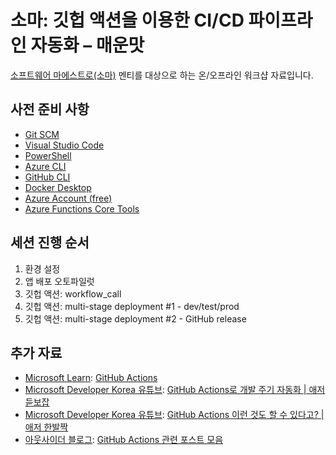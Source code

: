 # 소마: 깃헙 액션을 이용한 CI/CD 파이프라인 자동화 &ndash; 매운맛 #

[소프트웨어 마에스트로(소마)](https://www.swmaestro.org/) 멘티를 대상으로 하는 온/오프라인 워크샵 자료입니다.

## 사전 준비 사항 ##

* [Git SCM](https://git-scm.com/)
* [Visual Studio Code](https://code.visualstudio.com/?WT.mc_id=dotnet-63968-juyoo)
* [PowerShell](https://docs.microsoft.com/powershell/scripting/overview?WT.mc_id=dotnet-63968-juyoo)
* [Azure CLI](https://docs.microsoft.com/cli/azure/what-is-azure-cli?WT.mc_id=dotnet-63968-juyoo)
* [GitHub CLI](https://cli.github.com/)
* [Docker Desktop](https://docs.docker.com/get-docker/)
* [Azure Account (free)](https://azure.microsoft.com/free/?WT.mc_id=dotnet-63968-juyoo)
* [Azure Functions Core Tools](https://docs.microsoft.com/azure/azure-functions/functions-run-local?WT.mc_id=dotnet-63968-juyoo)


## 세션 진행 순서 ##

1. 환경 설정
2. 앱 배포 오토파일럿
3. 깃헙 액션: workflow_call
4. 깃헙 액션: multi-stage deployment #1 - dev/test/prod
5. 깃헙 액션: multi-stage deployment #2 - GitHub release


## 추가 자료 ##

* [Microsoft Learn](https://docs.microsoft.com/learn/?WT.mc_id=dotnet-63968-juyoo): [GitHub Actions](https://docs.microsoft.com/learn/paths/automate-workflow-github-actions/?WT.mc_id=dotnet-63968-juyoo)
* [Microsoft Developer Korea 유튜브](http://youtube.com/microsoftdeveloperkorea): [GitHub Actions로 개발 주기 자동화 | 애저 듣보잡](https://www.youtube.com/watch?v=MhGpFunlmMQ&list=PLDZRZwFT9Wkt19Ox35Ir2A7CyNIWG96Nm)
* [Microsoft Developer Korea 유튜브](http://youtube.com/microsoftdeveloperkorea): [GitHub Actions 이런 것도 할 수 있다고? | 애저 한발짝](https://aka.ms/az1s/ep2)
* [아웃사이더 블로그](https://blog.outsider.ne.kr/): [GitHub Actions 관련 포스트 모음](https://blog.outsider.ne.kr/search?q=github%20actions)
